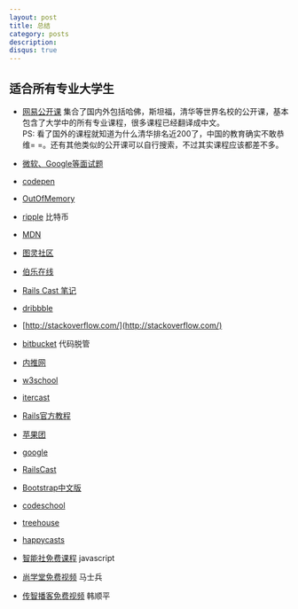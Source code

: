 ```yaml
---
layout: post
title: 总结
category: posts
description:
disqus: true
---
```


## 适合所有专业大学生
* [网易公开课](http://open.163.com/)
集合了国内外包括哈佛，斯坦福，清华等世界名校的公开课，基本包含了大学中的所有专业课程，很多课程已经翻译成中文。   
PS: 看了国外的课程就知道为什么清华排名近200了，中国的教育确实不敢恭维= =。还有其他类似的公开课可以自行搜索，不过其实课程应该都差不多。

* [微软、Google等面试题](http://zhedahht.blog.163.com/)

* [codepen](http://codepen.io/)

* [OutOfMemory](http://outofmemory.cn/#csdn)

* [ripple](https://ripple.com/)
比特币

* [MDN](https://developer.mozilla.org/zh-CN/)

* [图灵社区](http://www.ituring.com.cn/)

* [伯乐在线](http://blog.jobbole.com/)

* [Rails Cast 笔记](http://cn.asciicasts.com/)

* [dribbble](http://dribbble.com/)

* [http://stackoverflow.com/](http://stackoverflow.com/)

* [bitbucket](https://bitbucket.org/)
代码脱管

* [内推网](http://t.neitui.me/)

* [w3school](http://www.w3school.com.cn/index.html)

* [itercast](http://itercast.com/)

* [Rails官方教程](http://guides.rubyonrails.org/)

* [苹果团](http://www.appletuan.com/)

* [google](http://www.google.com.hk/)

* [RailsCast](http://railscasts.com/)

* [Bootstrap中文版](http://www.bootcss.com/)

* [codeschool](https://www.codeschool.com/)

* [treehouse](http://teamtreehouse.com/)

* [happycasts](http://happycasts.net/)

* [智能社免费课程](http://www.zhinengshe.com/video.html)
javascript

* [尚学堂免费视频](http://www.bjsxt.com/)
马士兵

* [传智播客免费视频](http://www.itcast.cn/)
韩顺平










